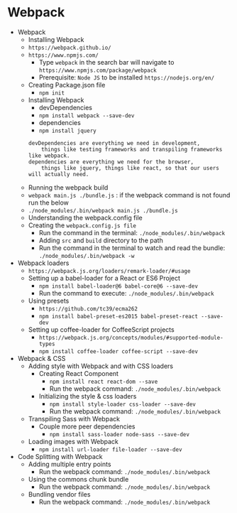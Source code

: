 # Webpack

- Webpack
  - Installing Webpack
  - `https://webpack.github.io/`
  - `https://www.npmjs.com/`
    - Type `webpack` in the search bar will navigate to `https://www.npmjs.com/package/webpack`
    - Prerequisite: `Node JS` to be installed `https://nodejs.org/en/`
  - Creating Package.json file
    - `npm init`
  - Installing Webpack
    - devDependencies
    - `npm install webpack --save-dev`
    - dependencies
    - `npm install jquery`
    ```
    devDependencies are everything we need in development,
        things like testing frameworks and transpiling frameworks like webpack.
    dependencies are everything we need for the browser,
        things like jquery, things like react, so that our users will actually need.
    ```
  - Running the webpack build
  - `webpack main.js ./bundle.js` : if the webpack command is not found run the below
  - `./node_modules/.bin/webpack main.js ./bundle.js`
  - Understanding the webpack.config file
  - Creating the `webpack.config.js file`
    - Run the command in the terminal: `./node_modules/.bin/webpack`
    - Adding `src` and `build` directory to the path
    - Run the command in the terminal to watch and read the bundle: `./node_modules/.bin/webpack -w`
- Webpack loaders
  - `https://webpack.js.org/loaders/remark-loader/#usage`
  - Setting up a babel-loader for a React or ES6 Project
    - `npm install babel-loader@6 babel-core@6 --save-dev`
    - Run the command to execute: `./node_modules/.bin/webpack`
  - Using presets
    - `https://github.com/tc39/ecma262`
    - `npm install babel-preset-es2015 babel-preset-react --save-dev`
  - Setting up coffee-loader for CoffeeScript projects
    - `https://webpack.js.org/concepts/modules/#supported-module-types`
    - `npm install coffee-loader coffee-script --save-dev`
- Webpack & CSS
  - Adding style with Webpack and with CSS loaders
    - Creating React Component
      - `npm install react react-dom --save`
      - Run the webpack command: `./node_modules/.bin/webpack`
    - Initializing the style & css loaders
      - `npm install style-loader css-loader --save-dev`
      - Run the webpack command: `./node_modules/.bin/webpack`
  - Transpiling Sass with Webpack
    - Couple more peer dependencies
      - `npm install sass-loader node-sass --save-dev`
  - Loading images with Webpack
    - `npm install url-loader file-loader --save-dev`
- Code Splitting with Webpack
  - Adding multiple entry points
    - Run the webpack command: `./node_modules/.bin/webpack`
  - Using the commons chunk bundle
    - Run the webpack command: `./node_modules/.bin/webpack`
  - Bundling vendor files
    - Run the webpack command: `./node_modules/.bin/webpack`

